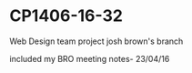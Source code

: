 # CP1406-16-32
Web Design team project
josh brown's branch

included my BRO meeting notes- 23/04/16

